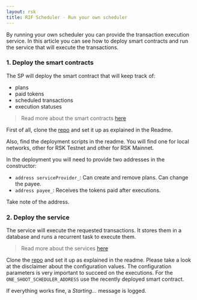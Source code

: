 ```yaml
---
layout: rsk
title: RIF Scheduler - Run your own scheduler
---
```


By running your own scheduler you can provide the transaction execution service.
In this article you can see how to deploy smart contracts
and run the service that will execute the transactions.

### 1. Deploy the smart contracts

The SP will deploy the smart contract that will keep track of:

- plans
- paid tokens
- scheduled transactions
- execution statuses

> Read more about the smart contracts [here](../contracts)

First of all, clone the
[repo](https://github.com/rsksmart/rif-scheduler-contracts)
and set it up as explained in the Readme.

Also, find the deployment scripts in the readme.
You will find one for local networks,
other for RSK Testnet and other for RSK Mainnet.

In the deployment you will need to provide two addresses in the constructor:

- `address serviceProvider_`:
  Can create and remove plans. Can change the payee.
- `address payee_`:
  Receives the tokens paid after executions.

Take note of the address.

### 2. Deploy the service

The service will execute the requested transactions.
It stores them in a database and runs a recurrent task to execute them.

> Read more about the services [here](../services)

Clone the [repo](https://github.com/rsksmart/rif-scheduler-services)
and set it up as explained in the readme.
Please take a look at the disclaimer about the configuration values.
The configuration parameters is very important to succeed on the executions.
For the `ONE_SHOOT_SCHEDULER_ADDRESS` use the recently deployed smart contract.

If everything works fine, a _Starting..._ message is logged.
